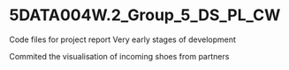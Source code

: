 # 5DATA004W.2_Group_5_DS_PL_CW
Code files for project report
Very early stages of development

Commited the visualisation of incoming shoes from partners
